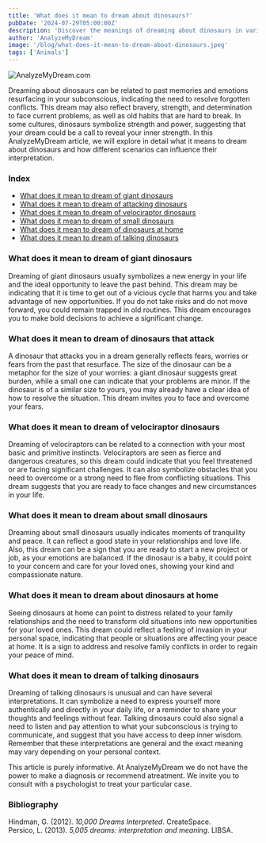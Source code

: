 ```yaml
---
title: 'What does it mean to dream about dinosaurs?'
pubDate: '2024-07-29T05:00:00Z'
description: 'Discover the meanings of dreaming about dinosaurs in various contexts, from giant dinosaurs to talking dinosaurs. Learn what your subconscious might be communicating.'
author: 'AnalyzeMyDream'
image: '/blog/what-does-it-mean-to-dream-about-dinosaurs.jpeg'
tags: ['Animals']
---
```


![AnalyzeMyDream.com](/blog/what-does-it-mean-to-dream-about-dinosaurs.jpeg)

Dreaming about dinosaurs can be related to past memories and emotions resurfacing in your subconscious, indicating the need to resolve forgotten conflicts. This dream may also reflect bravery, strength, and determination to face current problems, as well as old habits that are hard to break. In some cultures, dinosaurs symbolize strength and power, suggesting that your dream could be a call to reveal your inner strength. In this AnalyzeMyDream article, we will explore in detail what it means to dream about dinosaurs and how different scenarios can influence their interpretation.

### Index

- [What does it mean to dream of giant dinosaurs](#what-does-it-mean-to-dream-of-giant-dinosaurs)
- [What does it mean to dream of attacking dinosaurs](#what-does-it-mean-to-dream-of-attacking-dinosaurs)
- [What does it mean to dream of velociraptor dinosaurs](#what-does-it-mean-to-dream-of-velociraptor-dinosaurs)
- [What does it mean to dream of small dinosaurs](#what-does-it-mean-to-dream-of-small-dinosaurs)
- [What does it mean to dream of dinosaurs at home](#what-does-it-mean-to-dream-of-dinosaurs-at-home)
- [What does it mean to dream of talking dinosaurs](#what-does-it-mean-to-dream-of-talking-dinosaurs)

### What does it mean to dream of giant dinosaurs

Dreaming of giant dinosaurs usually symbolizes a new energy in your life and the ideal opportunity to leave the past behind. This dream may be indicating that it is time to get out of a vicious cycle that harms you and take advantage of new opportunities. If you do not take risks and do not move forward, you could remain trapped in old routines. This dream encourages you to make bold decisions to achieve a significant change. 

### What does it mean to dream of dinosaurs that attack

A dinosaur that attacks you in a dream generally reflects fears, worries or fears from the past that resurface. The size of the dinosaur can be a metaphor for the size of your worries: a giant dinosaur suggests great burden, while a small one can indicate that your problems are minor. If the dinosaur is of a similar size to yours, you may already have a clear idea of ​​how to resolve the situation. This dream invites you to face and overcome your fears. 

### What does it mean to dream of velociraptor dinosaurs

Dreaming of velociraptors can be related to a connection with your most basic and primitive instincts. Velociraptors are seen as fierce and dangerous creatures, so this dream could indicate that you feel threatened or are facing significant challenges. It can also symbolize obstacles that you need to overcome or a strong need to flee from conflicting situations. This dream suggests that you are ready to face changes and new circumstances in your life.

### What does it mean to dream about small dinosaurs

Dreaming about small dinosaurs usually indicates moments of tranquility and peace. It can reflect a good state in your relationships and love life. Also, this dream can be a sign that you are ready to start a new project or job, as your emotions are balanced. If the dinosaur is a baby, it could point to your concern and care for your loved ones, showing your kind and compassionate nature.

### What does it mean to dream about dinosaurs at home

Seeing dinosaurs at home can point to distress related to your family relationships and the need to transform old situations into new opportunities for your loved ones. This dream could reflect a feeling of invasion in your personal space, indicating that people or situations are affecting your peace at home. It is a sign to address and resolve family conflicts in order to regain your peace of mind. 

### What does it mean to dream of talking dinosaurs

Dreaming of talking dinosaurs is unusual and can have several interpretations. It can symbolize a need to express yourself more authentically and directly in your daily life, or a reminder to share your thoughts and feelings without fear. Talking dinosaurs could also signal a need to listen and pay attention to what your subconscious is trying to communicate, and suggest that you have access to deep inner wisdom. Remember that these interpretations are general and the exact meaning may vary depending on your personal context. 

This article is purely informative. At AnalyzeMyDream we do not have the power to make a diagnosis or recommend atreatment. We invite you to consult with a psychologist to treat your particular case.


### Bibliography

Hindman, G. (2012). *10,000 Dreams Interpreted*. CreateSpace.  
Persico, L. (2013). *5,005 dreams: interpretation and meaning*. LIBSA.